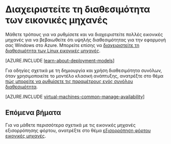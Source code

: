 <properties
    pageTitle="Διαχειριστείτε τη διαθεσιμότητα των Windows ΣΠΣ | Microsoft Azure"
    description="Μάθετε πώς μπορείτε να χρησιμοποιήσετε πολλά εικονικές μηχανές για να εξασφαλίσετε υψηλή διαθεσιμότητα για την εφαρμογή σας Windows στο Azure"
    services="virtual-machines-windows"
    documentationCenter=""
    authors="cynthn"
    manager="timlt"
    editor="tysonn"
    tags="azure-resource-manager,azure-service-management"/>

<tags
    ms.service="virtual-machines-windows"
    ms.workload="infrastructure-services"
    ms.tgt_pltfrm="vm-windows"
    ms.devlang="na"
    ms.topic="article"
    ms.date="09/27/2016"
    ms.author="cynthn"/>

# <a name="manage-the-availability-of-virtual-machines"></a>Διαχειριστείτε τη διαθεσιμότητα των εικονικές μηχανές

Μάθετε τρόπους για να ρυθμίσετε και να διαχειριστείτε πολλές εικονικές μηχανές για να βεβαιωθείτε ότι υψηλής διαθεσιμότητας για την εφαρμογή σας Windows στο Azure. Μπορείτε επίσης να [διαχειριστείτε τη διαθεσιμότητα των Linux εικονικές μηχανές](virtual-machines-linux-manage-availability.md).

[AZURE.INCLUDE [learn-about-deployment-models](../../includes/learn-about-deployment-models-both-include.md)]

Για οδηγίες σχετικά με τη δημιουργία και χρήση διαθεσιμότητα συνόλων, όταν χρησιμοποιείτε το μοντέλο κλασική ανάπτυξης, ανατρέξτε στο θέμα [πώς μπορείτε να ρυθμίσετε τις παραμέτρους ενός συνόλου διαθεσιμότητα](virtual-machines-windows-classic-configure-availability.md).

[AZURE.INCLUDE [virtual-machines-common-manage-availability](../../includes/virtual-machines-common-manage-availability.md)]

## <a name="next-steps"></a>Επόμενα βήματα

Για να μάθετε περισσότερα σχετικά με τις εικονικές μηχανές εξισορρόπησης φόρτου, ανατρέξτε στο θέμα [εξισορρόπηση φόρτου εικονικές μηχανές](virtual-machines-windows-load-balance.md).
